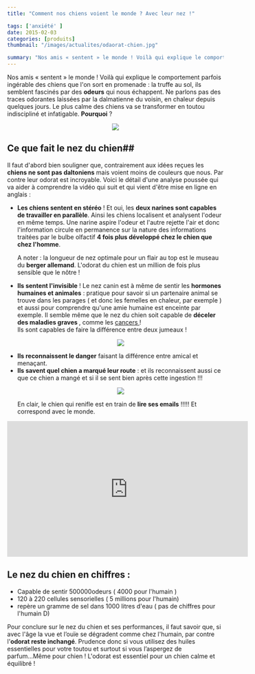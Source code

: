 ```yaml
---
title: "Comment nos chiens voient le monde ? Avec leur nez !"

tags: ['anxiété' ]
date: 2015-02-03
categories: [produits]
thumbnail: "/images/actualites/odaorat-chien.jpg"

summary: "Nos amis « sentent » le monde ! Voilà qui explique le comportement parfois ingérable des chiens que l'on sot en promenade : la truffe au sol, ils semblent fascinés par des odeurs qui nous échappent."
---
```


Nos amis « sentent » le monde ! Voilà qui explique le comportement parfois ingérable des chiens que l'on sort en promenade : la truffe au sol, ils semblent fascinés par des **odeurs** qui nous échappent. Ne parlons pas des traces odorantes laissées par la dalmatienne du voisin, en chaleur depuis quelques jours. Le plus calme des chiens va se transformer en toutou indiscipliné et infatigable.
**Pourquoi** ?

<p align="center"><img src= "/images/actualites/odaorat-chien.jpg"></p>

## Ce que fait le nez du chien##
Il faut d'abord bien souligner que, contrairement aux idées reçues les **chiens ne sont pas daltoniens** mais voient moins de couleurs que nous. Par contre leur odorat est incroyable. Voici le détail d'une analyse poussée qui va aider à comprendre la vidéo qui suit et qui vient d'être mise en ligne en anglais :

<ul><li><b>Les chiens sentent en stéréo</b> !  Et oui, les <b>deux narines sont capables de travailler en parallèle</b>. Ainsi les chiens localisent et analysent l'odeur en même temps. Une narine aspire l'odeur et l'autre rejette l'air et donc l'information circule en permanence sur la nature des informations traitées par le bulbe olfactif <b>4 fois plus développé chez le chien que chez l'homme</b>.


 A noter : la longueur de nez optimale pour un flair au top est le museau du <b>berger allemand</b>. L'odorat du chien est un million de fois plus sensible que le nôtre !</li>
<li><b> Ils sentent l'invisible</b> ! Le nez canin est à même de sentir les <b>hormones humaines et animales</b> : pratique pour savoir si un partenaire animal se trouve dans les parages ( et donc les femelles en chaleur, par exemple ) et aussi pour comprendre qu'une amie humaine est enceinte par exemple. Il semble même que le nez du chien soit capable de <b> déceler des maladies graves </b>, comme les <a href="http://www.3piliers.com/l--olfaction-et-son-utilisation/chien-depistage-de-cancer.htm " target="_blank"> cancers </a> !</li>
Ils sont capables de faire la différence entre deux jumeaux !

<p align="center"><img src= "/images/actualites/falir-chien.jpg"></p>

<li><b>Ils reconnaissent le danger</b> faisant la différence entre amical et menaçant.  </li>
<li> <b> Ils savent quel chien a marqué leur route</b> : et ils reconnaissent aussi ce que ce chien a mangé et si il se sent bien après cette ingestion !!!</li>

<p align="center"><img src= "/images/actualites/analyse-chien-nez.jpg"></p>
En clair, le chien qui renifle est en train de <b>lire ses emails</b> !!!!! Et correspond avec le monde.
</ul>



<p align="center"><iframe width="560" height="315" src="https://www.youtube.com/embed/p7fXa2Occ_U" frameborder="0" allowfullscreen></iframe>


## Le nez du chien en chiffres :
<ul><li> Capable de sentir 500000odeurs ( 4000 pour l'humain )</li>
<li> 120 à 220 cellules sensorielles ( 5 millions pour l'humain)</li>
<li> repère un gramme de sel dans 1000 litres d'eau ( pas de chiffres pour l'humain D)</li> </ul>

Pour conclure sur le nez du chien et ses performances, il faut savoir que, si avec l'âge la vue et l’ouïe se dégradent comme chez l'humain, par contre l'<b>odorat reste inchangé</b>.
Prudence donc si vous utilisez des huiles essentielles pour votre toutou et surtout si vous l’aspergez de parfum...Même pour chien ! L'odorat est essentiel pour un chien calme et équilibré !
